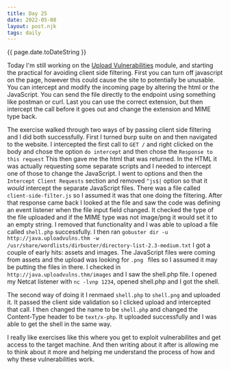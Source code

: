 ```yaml
---
title: Day 25
date: 2022-05-08
layout: post.njk
tags: daily
---
```


{{ page.date.toDateString }}

Today I'm still working on the [Upload Vulnerabilities](https://tryhackme.com/room/uploadvulns) module, and starting the practical for avoiding client side filtering. First you can turn off javascript on the page, however this could cause the site to potentially be unusable. You can intercept and modify the incoming page by altering the html or the JavaScript. You can send the file directly to the endpoint using something like postman or curl. Last you can use the correct extension, but then intercept the call before it goes out and change the extension and MIME type back.

The exercise walked through two ways of by passing client side filtering and I did both successfully. First I turned burp suite on and then navigated to the website. I intercepted the first call to `GET /` and right clicked on the body and chose the option `do intercept` and then chose the `Response to this request` This then gave me the html that was returned. In the HTML it was actually requesting some separate scripts and I needed to intercept one of those to change the JavaScript. I went to options and then the `Intercept Client Requests` section and removed `^js$|` option so that it *would* intercept the separate JavaScript files. There was a file called `client-side-filter.js` so I assumed it was that one doing the filtering. After that response came back I looked at the file and saw the code was defining an event listener when the file input field changed. It checked the type of the file uploaded and if the MIME type was not image/png it would set it to an empty string. I removed that functionality and I was able to upload a file called `shell.php` successfully. I then ran `gobuster dir -u http://java.uploadvulns.thm -w /usr/share/wordlists/dirbuster/directory-list-2.3-medium.txt` I got a couple of early hits: assets and images. The JavaScript files were coming from assets and the upload was looking for `.png ` files so I assumed it may be putting the files in there. I checked in `http://java.uploadvulns.thm/images` and I saw the shell.php file. I opened my Netcat listener with `nc -lvnp 1234`, opened shell.php and I got the shell.

The second way of doing it I renmaed `shell.php` to `shell.png` and uploaded it. It passed the client side validation so I clicked upload and intercepted that call. I then changed the name to be `shell.php` and changed the Content-Type header to be `text/x-php`. It uploaded successfully and I was able to get the shell in the same way.

I really like exercises like this where you get to exploit vulnerabilites and get access to the target machine. And then writing about it after is allowing me to think about it more and helping me understand the process of how and why these vulnerabilities work.